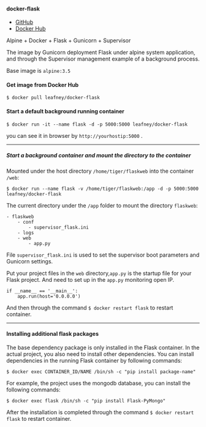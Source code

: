 #### docker-flask

* [GitHub](https://github.com/Leafney/docker-flask)  
* [Docker Hub](https://hub.docker.com/r/leafney/docker-flask/)

Alpine + Docker + Flask + Gunicorn + Supervisor

The image by Gunicorn deployment Flask under alpine system application, and through the Supervisor management example of a background process.

Base image is `alpine:3.5`

#### Get image from Docker Hub

```
$ docker pull leafney/docker-flask
```

#### Start a default background running container

```
$ docker run -it --name flask -d -p 5000:5000 leafney/docker-flask
```

you can see it in browser by `http://yourhostip:5000` .

***

##### Start a background container and mount the directory to the container

Mounted under the host directory `/home/tiger/flaskweb` into the container `/web`:

```
$ docker run --name flask -v /home/tiger/flaskweb:/app -d -p 5000:5000 leafney/docker-flask
```

The current directory under the `/app` folder to mount the directory `flaskweb`:

```
- flaskweb
	- conf
		- supervisor_flask.ini
	- logs
	- web
		- app.py
```

File `supervisor_flask.ini` is used to set the supervisor boot parameters and Gunicorn settings.

Put your project files in the `web` directory,`app.py` is the startup file for your Flask project. And need to set up in the `app.py` monitoring open IP.

```
if __name__ == '__main__':
    app.run(host='0.0.0.0')
```

And then through the command `$ docker restart flask` to restart container.

***

#### Installing additional flask packages

The base dependency package is only installed in the Flask container. In the actual project, you also need to install other dependencies. You can install dependencies in the running Flask container by following commands:

```
$ docker exec CONTAINER_ID/NAME /bin/sh -c "pip install package-name"
```

For example, the project uses the mongodb database, you can install the following commands:

```
$ docker exec flask /bin/sh -c "pip install Flask-PyMongo"
```

After the installation is completed through the command `$ docker restart flask` to restart container.
